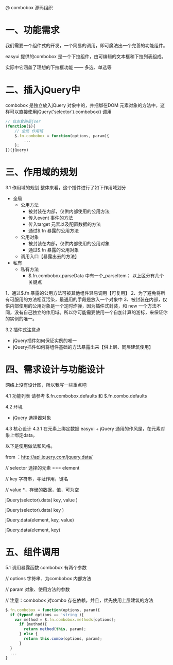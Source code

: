 @ combobox 源码组织
# 一、功能需求
我们需要一个组件式的开发，一个简易的调用，即可魔法出一个完善的功能组件。

easyui 提供的combobox 是一个下拉组件，由可编辑的文本框和下拉列表组成。

实际中它涵盖了理想的下拉框功能 —— 多选、单选等

# 二、插入jQuery中
combobox 是独立放入jQuery 对象中的，并捆绑在DOM 元素对象的方法中，这样可以直接使用jQuery('selector').combobox() 调用
```js
// 自古套路是jser
(function($){
	// 全局 作用域
	$.fn.combobox = function(options, param){
        ...
    };
})(jQuery)
```

# 三、作用域的规划
3.1 作用域的规划
整体来看，这个插件进行了如下作用域划分

* 全局
  * 公用方法
    * 被封装在内部，仅供内部使用的公用方法
    * 传入event 事件的方法
    * 传入target 元素以及配置数据的方法
    * 通过$.fn 暴露的公用方法
  * 公用对象
    * 被封装在内部，仅供内部使用的公用对象
    * 通过$.fn 暴露的公用对象
  * 调用入口【暴露出去的方法】
* 私有
  * 私有方法
    * $.fn.combobox.parseData 中有一个_parseItem；
以上区分有几个关键点

1、通过$.fn 暴露的公用方法可被其他组件轻易调用【可复用】
2、为了避免将所有可服用的方法相互污染，最通用的手段是放入一个对象中
3、被封装在内部，仅供内部使用的公用对象是一个定时炸弹，因为插件式封装，和 new 一个方法不同，没有自己独立的作用域。所以你可能需要使用一个自加计算的游标，来保证你的实例的唯一。

3.2 插件式注意点
* jQuery插件如何保证实例的唯一
* jQuery插件如何将组件基础的方法暴露出来【供上层、同层建筑使用】

# 四、需求设计与功能设计
网络上没有设计图，所以我写一些重点吧

4.1 功能列表
请参考 $.fn.combobox.defaults 和 $.fn.combo.defaults

4.2 环境
* jQuery 选择器对象

4.3 核心设计
4.3.1 在元素上绑定数据
easyui + jQuery 通用的作风是，在元素对象上绑定data。

以下是使用做法和风格。

from ：http://api.jquery.com/jquery.data/

// selector 选择的元素 === element

// key 字符串，寻址作用，键名

// value *，存储的数据，值，可为空

jQuery(selector).data( key, value )

jQuery(selector).data( key )

jQuery.data(element, key, value)

jQuery.data(element, key)

# 五、组件调用
5.1 调用暴露函数
combobox 有两个参数

// options 字符串、为combobox 内部方法

// param 对象、使用方法的参数

// 注意：combobox 对combo 存在依赖，并且，优先使用上层建筑的方法
```js
$.fn.combobox = function(options, param){
  if (typeof options == 'string'){
    var method = $.fn.combobox.methods[options];
      if (method){
        return method(this, param);
      } else {
        return this.combo(options, param);
      }
  }
  ...
}
```
